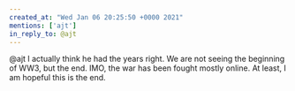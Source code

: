 ```yaml
---
created_at: "Wed Jan 06 20:25:50 +0000 2021"
mentions: ['ajt']
in_reply_to: @ajt
---
```


@ajt I actually think he had the years right. We are not seeing the beginning of WW3, but the end. IMO, the war has been fought mostly online. At least, I am hopeful this is the end.
